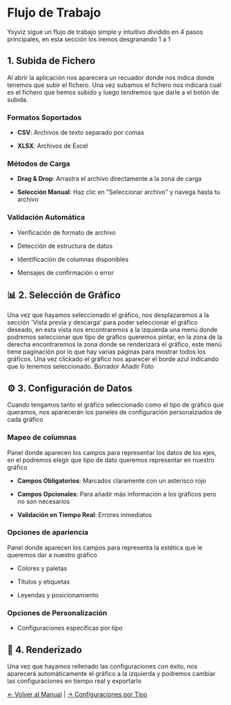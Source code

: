 # Flujo de Trabajo

  

Ysyviz sigue un flujo de trabajo simple y intuitivo dividido en 4 pasos principales, en esta sección los iremos desgranando 1 a 1

  

## 1. Subida de Fichero

Al abrir la aplicación nos aparecera un recuador donde nos indica donde tenemos que subir el fichero. Una vez subamos el fichero nos indicará cual es el fichero que hemos subido y luego tendremos que darle a el botón de subida.

### Formatos Soportados

-  **CSV**: Archivos de texto separado por comas

-  **XLSX**: Archivos de Excel

  

### Métodos de Carga

-  **Drag & Drop**: Arrastra el archivo directamente a la zona de carga

-  **Selección Manual**: Haz clic en "Seleccionar archivo" y navega hasta tu archivo

  

### Validación Automática

- Verificación de formato de archivo

- Detección de estructura de datos

- Identificación de columnas disponibles

- Mensajes de confirmación o error

  

## 📊 2. Selección de Gráfico

  Una vez que hayamos seleccionado el gráfico, nos desplazaremos a la sección 'Vista previa y descarga' para poder seleccionar el gráfico deseado, en esta vista nos encontraremos a la izquierda una menú donde podremos seleccionar que tipo de gráfico queremos pintar, en la zona de la derecha encontraremos la zona donde se renderizará el gráfico, este menú tiene paginación por lo que hay varias páginas para mostrar todos los gráficos. Una vez clickado el gráfico nos aparecer el borde azul indicando que lo tenemos seleccionado.
Borrador Añadir Foto

## ⚙️ 3. Configuración de Datos

  Cuando tengamos tanto el gráfico seleccionado como el tipo de gráfico que queramos, nos aparecerán los paneles de configuración personalziados de cada gráfico

### Mapeo de columnas

Panel donde aparecen los campos para representar los datos de los ejes, en el podremos elegir que tipo de dato queremos representar en nuestro gráfico

-  **Campos Obligatorios**: Marcados claramente con un asterisco rojo

-  **Campos Opcionales**: Para añadir más información a los gráficos pero no son necesarios 

-  **Validación en Tiempo Real**: Errores inmediatos
  

### Opciones de apariencia

Panel donde aparecen los campos para representa la estética que le queremos dar a nuestro gráfico

- Colores y paletas

- Títulos y etiquetas

- Leyendas y posicionamiento

### Opciones de Personalización

- Configuraciones específicas por tipo

  

## 🎨 4. Renderizado

  
Una vez que hayamos rellenado las configuraciones con éxito, nos aparecerá automáticamente el gráfico a la izquierda y podremos cambiar las configuraciones en tiempo real y exportarlo
  

  

[← Volver al Manual](./) | [→ Configuraciones por Tipo](./chart-configs)